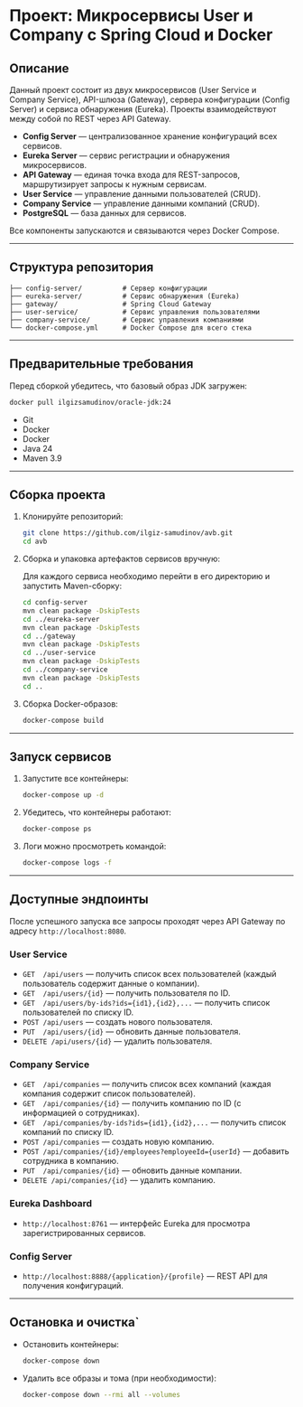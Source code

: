 # Проект: Микросервисы User и Company с Spring Cloud и Docker

## Описание

Данный проект состоит из двух микросервисов (User Service и Company Service), API-шлюза (Gateway), сервера конфигурации (Config Server) и сервиса обнаружения (Eureka). Проекты взаимодействуют между собой по REST через API Gateway.

* **Config Server** — централизованное хранение конфигураций всех сервисов.
* **Eureka Server** — сервис регистрации и обнаружения микросервисов.
* **API Gateway** — единая точка входа для REST-запросов, маршрутизирует запросы к нужным сервисам.
* **User Service** — управление данными пользователей (CRUD).
* **Company Service** — управление данными компаний (CRUD).
* **PostgreSQL** — база данных для сервисов.

Все компоненты запускаются и связываются через Docker Compose.

---

## Структура репозитория

```text
├── config-server/          # Сервер конфигурации
├── eureka-server/          # Сервис обнаружения (Eureka)
├── gateway/                # Spring Cloud Gateway
├── user-service/           # Сервис управления пользователями
├── company-service/        # Сервис управления компаниями
└── docker-compose.yml      # Docker Compose для всего стека
```

---

## Предварительные требования


Перед сборкой убедитесь, что базовый образ JDK загружен:
```bash
docker pull ilgizsamudinov/oracle-jdk:24
```


* Git
* Docker 
* Docker 
* Java 24
* Maven 3.9

---

## Сборка проекта

1. Клонируйте репозиторий:

   ```bash
   git clone https://github.com/ilgiz-samudinov/avb.git
   cd avb
   ```

2. Сборка и упаковка артефактов сервисов вручную:

   Для каждого сервиса необходимо перейти в его директорию и запустить Maven-сборку:

   ```bash
   cd config-server
   mvn clean package -DskipTests
   cd ../eureka-server
   mvn clean package -DskipTests
   cd ../gateway
   mvn clean package -DskipTests
   cd ../user-service
   mvn clean package -DskipTests
   cd ../company-service
   mvn clean package -DskipTests
   cd ..
   ```

3. Сборка Docker-образов:

   ```bash
   docker-compose build
   ```

---

## Запуск сервисов

1. Запустите все контейнеры:

   ```bash
   docker-compose up -d
   ```
2. Убедитесь, что контейнеры работают:

   ```bash
   docker-compose ps
   ```
3. Логи можно просмотреть командой:

   ```bash
   docker-compose logs -f
   ```

---

## Доступные эндпоинты

После успешного запуска все запросы проходят через API Gateway по адресу `http://localhost:8080`.

### User Service

* `GET  /api/users` — получить список всех пользователей (каждый пользователь содержит данные о компании).
* `GET  /api/users/{id}` — получить пользователя по ID.
* `GET  /api/users/by-ids?ids={id1},{id2},...` — получить список пользователей по списку ID.
* `POST /api/users` — создать нового пользователя.
* `PUT  /api/users/{id}` — обновить данные пользователя.
* `DELETE /api/users/{id}` — удалить пользователя.

### Company Service

* `GET  /api/companies` — получить список всех компаний (каждая компания содержит список пользователей).
* `GET  /api/companies/{id}` — получить компанию по ID (с информацией о сотрудниках).
* `GET  /api/companies/by-ids?ids={id1},{id2},...` — получить список компаний по списку ID.
* `POST /api/companies` — создать новую компанию.
* `POST /api/companies/{id}/employees?employeeId={userId}` — добавить сотрудника в компанию.
* `PUT  /api/companies/{id}` — обновить данные компании.
* `DELETE /api/companies/{id}` — удалить компанию.

### Eureka Dashboard

* `http://localhost:8761` — интерфейс Eureka для просмотра зарегистрированных сервисов.

### Config Server

* `http://localhost:8888/{application}/{profile}` — REST API для получения конфигураций.

---

## Остановка и очистка\`

* Остановить контейнеры:

  ```bash
  docker-compose down
  ```
* Удалить все образы и тома (при необходимости):

  ```bash
  docker-compose down --rmi all --volumes
  ```
